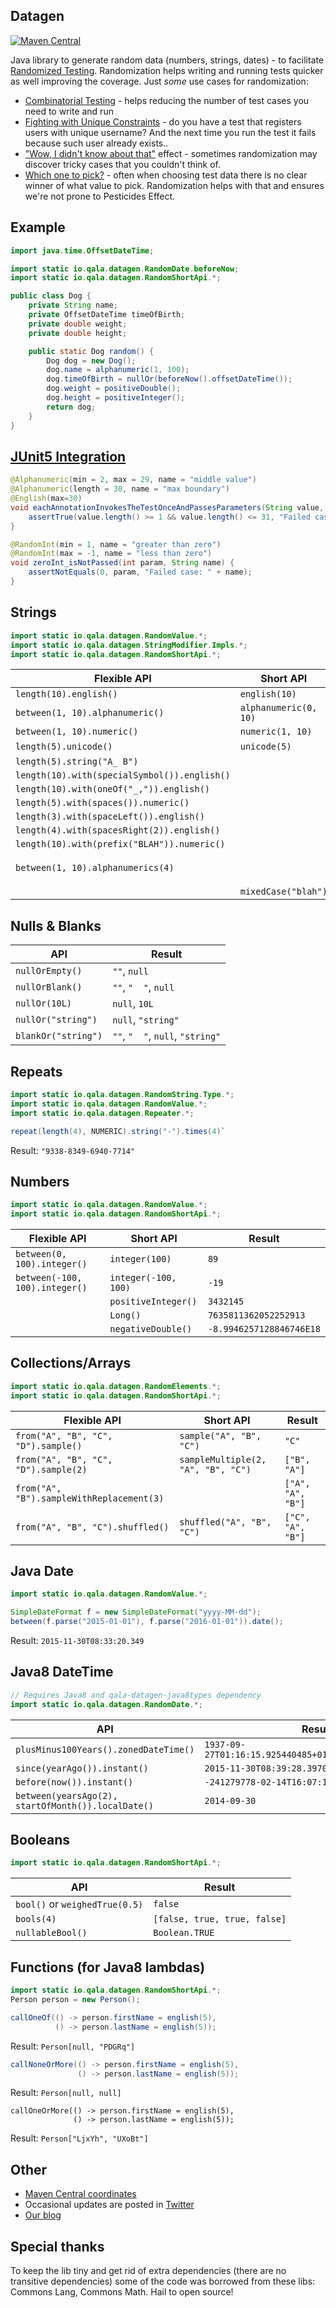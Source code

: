 Datagen
-------

[![Maven Central](https://maven-badges.herokuapp.com/maven-central/io.qala.datagen/qala-datagen/badge.svg)](http://search.maven.org/#search%7Cga%7C1%7Cg%3A%22io.qala.datagen%22)

Java library to generate random data (numbers, strings, dates) - to facilitate 
[Randomized Testing](http://qala.io/blog/randomized-testing.html). Randomization helps writing and running tests quicker
as well improving the coverage. Just _some_ use cases for randomization:

* [Combinatorial Testing](./examples/combinatorial.md) - helps reducing the number of test cases you need 
to write and run
* [Fighting with Unique Constraints](./examples/unique-constraints.md) - do you have a test that registers users with
unique username? And the next time you run the test it fails because such user already exists..
* ["Wow, I didn't know about that"](./examples/wow-i-did-not-know-that.md) effect - sometimes randomization
may discover tricky cases that you couldn't think of.
* [Which one to pick?](./examples/which-one-to-pick.md) - often when choosing test data there is no clear winner
of what value to pick. Randomization helps with that and ensures we're not prone to Pesticides Effect. 

## Example

```java
import java.time.OffsetDateTime;

import static io.qala.datagen.RandomDate.beforeNow;
import static io.qala.datagen.RandomShortApi.*;

public class Dog {
    private String name;
    private OffsetDateTime timeOfBirth;
    private double weight;
    private double height;

    public static Dog random() {
        Dog dog = new Dog();
        dog.name = alphanumeric(1, 100);
        dog.timeOfBirth = nullOr(beforeNow().offsetDateTime());
        dog.weight = positiveDouble();
        dog.height = positiveInteger();
        return dog;
    }
}
```

## [JUnit5 Integration](./junit5/README.md)

```java
@Alphanumeric(min = 2, max = 29, name = "middle value")
@Alphanumeric(length = 30, name = "max boundary")
@English(max=30)
void eachAnnotationInvokesTheTestOnceAndPassesParameters(String value, String name) {
    assertTrue(value.length() >= 1 && value.length() <= 31, "Failed case: " + name);
}

@RandomInt(min = 1, name = "greater than zero")
@RandomInt(max = -1, name = "less than zero")
void zeroInt_isNotPassed(int param, String name) {
    assertNotEquals(0, param, "Failed case: " + name);
}
```

## Strings

```java
import static io.qala.datagen.RandomValue.*;
import static io.qala.datagen.StringModifier.Impls.*;
import static io.qala.datagen.RandomShortApi.*;
```

| Flexible API                                             | Short API            | Result
|----------------------------------------------------------|----------------------|--------
| `length(10).english()`                                   |`english(10)`         | `"DcRZUNPrED"`
| `between(1, 10).alphanumeric()`                          |`alphanumeric(0, 10)` | `"zG9G"`
| `between(1, 10).numeric()`                               |`numeric(1, 10)`      | `"7167162"`
| `length(5).unicode()`                                    |`unicode(5)`          | `"䂞ꂣ뢧䯺婜"`
| `length(5).string("A_ B")`                               |                      | `" _B B"`
| `length(10).with(specialSymbol()).english()`             |                      | `"hOzKEV#iWv"`
| `length(10).with(oneOf("_,")).english()`                 |                      | `"dwei,cNTfW"`
| `length(5).with(spaces()).numeric()`                     |                      | `"874 9 "`
| `length(3).with(spaceLeft()).english()`                  |                      | `" mT"`
| `length(4).with(spacesRight(2)).english()`               |                      | `"hF  "`
| `length(10).with(prefix("BLAH")).numeric()`              |                      | `"BLAH453677"`
| `between(1, 10).alphanumerics(4)`                        |                      | `["cvA", "mTMDj0", "N", ""]`
|                                                          | `mixedCase("blah")`  | `"bLaH"`

## Nulls & Blanks

|       API            | Result
|----------------------|------------------------
| `nullOrEmpty()`      | `""`, `null`
| `nullOrBlank()`      | `""`, `"  "`, `null`
| `nullOr(10L)`        | `null`, `10L`
| `nullOr("string")`   | `null`, `"string"`
| `blankOr("string")`  | `""`, `"  "`, `null`, `"string"`

## Repeats

```java
import static io.qala.datagen.RandomString.Type.*;
import static io.qala.datagen.RandomValue.*;
import static io.qala.datagen.Repeater.*;

repeat(length(4), NUMERIC).string("-").times(4)`
```

Result: `"9338-8349-6940-7714"`

## Numbers

```java
import static io.qala.datagen.RandomValue.*;
import static io.qala.datagen.RandomShortApi.*;
```

|Flexible API                                             | Short API            | Result
|---------------------------------------------------------|----------------------|--------
|`between(0, 100).integer()`                              | `integer(100)`       | `89`
|`between(-100, 100).integer()`                           | `integer(-100, 100)` | `-19`
|                                                         | `positiveInteger()`  | `3432145`
|                                                         | `Long()`             | `7635811362052252913`
|                                                         | `negativeDouble()`   | `-8.9946257128846746E18`

## Collections/Arrays

```java
import static io.qala.datagen.RandomElements.*;
import static io.qala.datagen.RandomShortApi.*;
```

|Flexible API                                             | Short API                              | Result
|---------------------------------------------------------|----------------------------------------|--------
|`from("A", "B", "C", "D").sample()`                      | `sample("A", "B", "C")`                | `"C"`
|`from("A", "B", "C", "D").sample(2)`                     | `sampleMultiple(2, "A", "B", "C")`     | `["B", "A"]`
|`from("A", "B").sampleWithReplacement(3)`                |                                        | `["A", "A", "B"]`
|`from("A", "B", "C").shuffled()`                         | `shuffled("A", "B", "C")`              | `["C", "A", "B"]`

## Java Date

```java
import static io.qala.datagen.RandomValue.*;

SimpleDateFormat f = new SimpleDateFormat("yyyy-MM-dd");
between(f.parse("2015-01-01"), f.parse("2016-01-01")).date();
```

Result: `2015-11-30T08:33:20.349`

## Java8 DateTime

```java
// Requires Java8 and qala-datagen-java8types dependency
import static io.qala.datagen.RandomDate.*;
```

API                                                | Result
---------------------------------------------------|--------
`plusMinus100Years().zonedDateTime()`              | `1937-09-27T01:16:15.925440485+01:00[Europe/Belgrade]`
`since(yearAgo()).instant()`                       | `2015-11-30T08:39:28.397051483Z`
`before(now()).instant()`                          | `-241279778-02-14T16:07:18.061693370Z`
`between(yearsAgo(2), startOfMonth()).localDate()` | `2014-09-30`

## Booleans

```java
import static io.qala.datagen.RandomShortApi.*;
```

API                                                | Result
---------------------------------------------------|--------
`bool()` or `weighedTrue(0.5)`                     | `false`
`bools(4)`                                         | `[false, true, true, false]`
`nullableBool()`                                   | `Boolean.TRUE`

## Functions (for Java8 lambdas)

```java
import static io.qala.datagen.RandomShortApi.*;
Person person = new Person();

callOneOf(() -> person.firstName = english(5),
          () -> person.lastName = english(5));
```

Result: `Person[null, "PDGRq"]`

```java
callNoneOrMore(() -> person.firstName = english(5),
               () -> person.lastName = english(5));
```

Result: `Person[null, null]`

```
callOneOrMore(() -> person.firstName = english(5),
              () -> person.lastName = english(5));
```

Result: `Person["LjxYh", "UXoBt"]`

## Other

- [Maven Central coordinates](http://search.maven.org/#search%7Cga%7C1%7Cg%3A%22io.qala.datagen%22)
- Occasional updates are posted in [Twitter](https://twitter.com/Qala_io)
- [Our blog](http://qala.io/blog.html)

## Special thanks

To keep the lib tiny and get rid of extra dependencies (there are no 
transitive dependencies) some of the code was borrowed from these libs:
Commons Lang, Commons Math. Hail to open source!